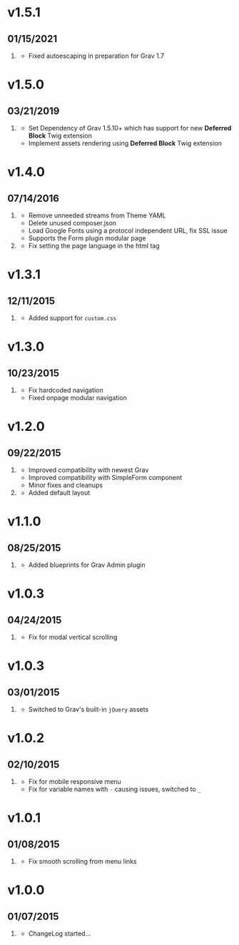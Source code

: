 # v1.5.1
## 01/15/2021

1. [](#improved)
    * Fixed autoescaping in preparation for Grav 1.7

# v1.5.0
## 03/21/2019

1. [](#new)
    * Set Dependency of Grav 1.5.10+ which has support for new **Deferred Block** Twig extension
    * Implement assets rendering using **Deferred Block** Twig extension 

# v1.4.0
## 07/14/2016

1. [](#improved)
    * Remove unneeded streams from Theme YAML
    * Delete unused composer.json
    * Load Google Fonts using a protocol independent URL, fix SSL issue
    * Supports the Form plugin modular page
1. [](#bugfix)
    * Fix setting the page language in the html tag
    
# v1.3.1
## 12/11/2015

1. [](#improved)
    * Added support for `custom.css`

# v1.3.0
## 10/23/2015

1. [](#bugfix)
    * Fix hardcoded navigation
    * Fixed onpage modular navigation

# v1.2.0
## 09/22/2015

1. [](#improved)
    * Improved compatibility with newest Grav
    * Improved compatibility with SimpleForm component
    * Minor fixes and cleanups
2. [](#new)
    * Added default layout 

# v1.1.0
## 08/25/2015

1. [](#improved)
    * Added blueprints for Grav Admin plugin

# v1.0.3
## 04/24/2015

1. [](#bugfix)
    * Fix for modal vertical scrolling

# v1.0.3
## 03/01/2015

1. [](#improved)
    * Switched to Grav's built-in `jQuery` assets

# v1.0.2
## 02/10/2015

1. [](#bugfix)
    * Fix for mobile responsive menu
    * Fix for variable names with `-` causing issues, switched to `_`

# v1.0.1
## 01/08/2015

1. [](#bugfix)
    * Fix smooth scrolling from menu links

# v1.0.0
## 01/07/2015

1. [](#new)
    * ChangeLog started...
